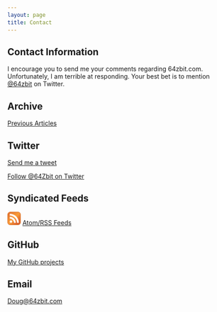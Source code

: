 ```yaml
---
layout: page
title: Contact
---
```


## Contact Information

I encourage you to send me your comments regarding 64zbit.com. Unfortunately, I am terrible at responding. Your best bet is to mention [@64zbit](https://twitter.com/intent/tweet?text=@64zbit) on Twitter. 

## Archive
[Previous Articles](/archive)

## Twitter
[Send me a tweet](https://twitter.com/intent/tweet?text=@64zbit)

[Follow @64Zbit on Twitter](https://twitter.com/64zbit)


## Syndicated Feeds

 <img src="assets/img/256px-Feed-icon.svg.png" alt="atom logo" title="atom logo" width="30"/>  [Atom/RSS Feeds](/feed.xml)

## GitHub
[My GitHub projects](https://github.com/dougpark)


## Email
[Doug@64zbit.com](mailto:doug@64zbit.com)